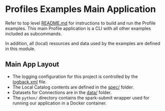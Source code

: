 # Profiles Examples Main Application

Refer to top level [README.md](../README.md) for instructions to build and run the Profile examples.
This main Profile application is a CLI with all other examples included as subcommands.

In addition, all (local) resources and data used  by the examples are defined in this module.

## Main App Layout
* The logging configuration for this project is controlled by the [logback.xml](./src/main/resources/logback.xml) file.
* The Local Catalog contents are defined in the [spec/](src/main/resources/spec) folder.
* Datasets for Connections are in the [data/](src/main/resources/data) folder.
* The `python/` directory contains the spark-submit wrapper used for running our application in a Docker container.